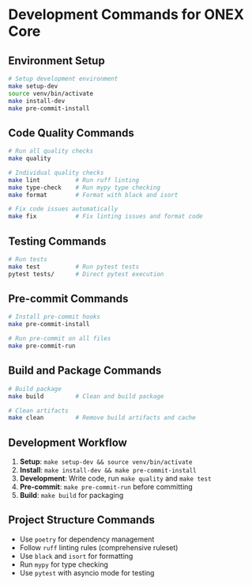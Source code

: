# Development Commands for ONEX Core

## Environment Setup
```bash
# Setup development environment
make setup-dev
source venv/bin/activate
make install-dev
make pre-commit-install
```

## Code Quality Commands
```bash
# Run all quality checks
make quality

# Individual quality checks
make lint          # Run ruff linting
make type-check    # Run mypy type checking
make format        # Format with black and isort

# Fix code issues automatically
make fix           # Fix linting issues and format code
```

## Testing Commands
```bash
# Run tests
make test          # Run pytest tests
pytest tests/      # Direct pytest execution
```

## Pre-commit Commands
```bash
# Install pre-commit hooks
make pre-commit-install

# Run pre-commit on all files
make pre-commit-run
```

## Build and Package Commands
```bash
# Build package
make build         # Clean and build package

# Clean artifacts
make clean         # Remove build artifacts and cache
```

## Development Workflow
1. **Setup**: `make setup-dev && source venv/bin/activate`
2. **Install**: `make install-dev && make pre-commit-install`
3. **Development**: Write code, run `make quality` and `make test`
4. **Pre-commit**: `make pre-commit-run` before committing
5. **Build**: `make build` for packaging

## Project Structure Commands
- Use `poetry` for dependency management
- Follow `ruff` linting rules (comprehensive ruleset)
- Use `black` and `isort` for formatting
- Run `mypy` for type checking
- Use `pytest` with asyncio mode for testing
